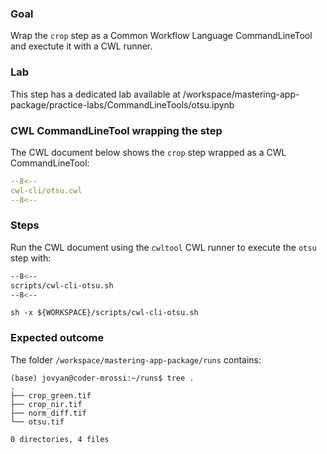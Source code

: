 ### Goal 

Wrap the `crop` step as a Common Workflow Language CommandLineTool and exectute it with a CWL runner.

### Lab

This step has a dedicated lab available at /workspace/mastering-app-package/practice-labs/CommandLineTools/otsu.ipynb

### CWL CommandLineTool wrapping the step

The CWL document below shows the `crop` step wrapped as a CWL CommandLineTool:

```yaml linenums="1" hl_lines="9-12 49-53"
--8<--
cwl-cli/otsu.cwl
--8<--
```

### Steps

Run the CWL document using the `cwltool` CWL runner to execute the `otsu` step with:


```bash linenums="1" hl_lines="9-12 49-53"
--8<--
scripts/cwl-cli-otsu.sh
--8<--
```

```
sh -x ${WORKSPACE}/scripts/cwl-cli-otsu.sh
```

### Expected outcome

The folder `/workspace/mastering-app-package/runs` contains: 

```
(base) jovyan@coder-mrossi:~/runs$ tree .
.
├── crop_green.tif
├── crop_nir.tif
├── norm_diff.tif
└── otsu.tif

0 directories, 4 files
```